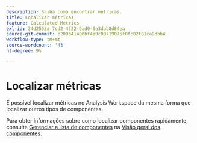 ```yaml
---
description: Saiba como encontrar métricas.
title: Localizar métricas
feature: Calculated Metrics
exl-id: 34d2563a-7cd2-4f22-9ad0-6a3dab8d84ea
source-git-commit: c209341400bf4e0c00719075f0fc82f81ca9dbb4
workflow-type: tm+mt
source-wordcount: '43'
ht-degree: 9%

---
```


# Localizar métricas

É possível localizar métricas no Analysis Workspace da mesma forma que localizar outros tipos de componentes.

Para obter informações sobre como localizar componentes rapidamente, consulte [Gerenciar a lista de componentes](/help/components/overview.md#manage-the-component-list) na [Visão geral dos componentes](/help/components/overview.md).
